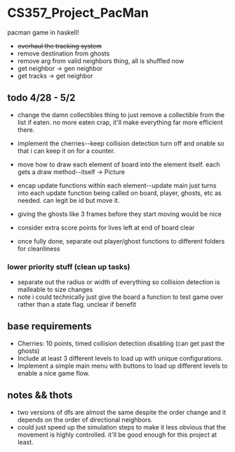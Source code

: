 # CS357_Project_PacMan
pacman game in haskell!

+ ~~overhaul the tracking system~~
+ remove destination from ghosts
+ remove arg from valid neighbors thing, all is shuffled now
+ get neighbor -> gen neighbor
+ get tracks -> get neighbor

## todo 4/28 - 5/2
+ change the damn collectibles thing to just remove a collectible from the list if eaten. no more eaten crap, it'll make everything far more efficient there.

+ implement the cherries--keep collision detection turn off and onable so that i can keep it on for a counter.
+ move how to draw each element of board into the element itself. each gets a draw method--itself -> Picture
+ encap update functions within each element--update main just turns into each update function being called on board, player, ghosts, etc as needed. can legit be id but move it.
+ giving the ghosts like 3 frames before they start moving would be nice
+ consider extra score points for lives left at end of board clear

+ once fully done, separate out player/ghost functions to different folders for cleanliness

### lower priority stuff (clean up tasks)
+ separate out the radius or width of everything so collision detection is malleable to size changes
+ note i could technically just give the board a function to test game over rather than a state flag. unclear if benefit



## base requirements

+ Cherries: 10 points, timed collision detection disabling (can get past the
ghosts)
+ Include at least 3 different levels to load up with unique configurations.
+ Implement a simple main menu with buttons to load up different levels to enable a
nice game flow.

## notes && thots
+ two versions of dfs are almost the same despite the order change and it depends on the order of directional neighbors.
+ could just speed up the simulation steps to make it less obvious that the movement is highly controlled. it'll be good enough for this project at least.